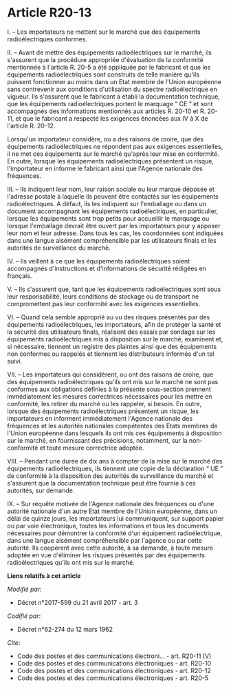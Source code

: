 # Article R20-13

I. – Les importateurs ne mettent sur le marché que des équipements radioélectriques conformes.

II. – Avant de mettre des équipements radioélectriques sur le marché, ils s'assurent que la procédure appropriée d'évaluation
de la conformité mentionnée à l'article R. 20-5 a été appliquée par le fabricant et que les équipements radioélectriques sont
construits de telle manière qu'ils puissent fonctionner au moins dans un Etat membre de l'Union européenne sans contrevenir
aux conditions d'utilisation du spectre radioélectrique en vigueur. Ils s'assurent que le fabricant a établi la documentation
technique, que les équipements radioélectriques portent le marquage “ CE ” et sont accompagnés des informations mentionnés
aux articles R. 20-10 et R. 20-11, et que le fabricant a respecté les exigences énoncées aux IV à X de l'article R. 20-12.

Lorsqu'un importateur considère, ou a des raisons de croire, que des équipements radioélectriques ne répondent pas aux
exigences essentielles, il ne met ces équipements sur le marché qu'après leur mise en conformité. En outre, lorsque les
équipements radioélectriques présentent un risque, l'importateur en informe le fabricant ainsi que l'Agence nationale des
fréquences.

III. – Ils indiquent leur nom, leur raison sociale ou leur marque déposée et l'adresse postale à laquelle ils peuvent être
contactés sur les équipements radioélectriques. A défaut, ils les indiquent sur l'emballage ou dans un document accompagnant
les équipements radioélectriques, en particulier, lorsque les équipements sont trop petits pour accueillir le marquage ou
lorsque l'emballage devrait être ouvert par les importateurs pour y apposer leur nom et leur adresse. Dans tous les cas, les
coordonnées sont indiquées dans une langue aisément compréhensible par les utilisateurs finals et les autorités de
surveillance du marché.

IV. – Ils veillent à ce que les équipements radioélectriques soient accompagnés d'instructions et d'informations de sécurité
rédigées en français.

V. – Ils s'assurent que, tant que les équipements radioélectriques sont sous leur responsabilité, leurs conditions de
stockage ou de transport ne compromettent pas leur conformité avec les exigences essentielles.

VI. – Quand cela semble approprié au vu des risques présentés par des équipements radioélectriques, les importateurs, afin de
protéger la santé et la sécurité des utilisateurs finals, réalisent des essais par sondage sur les équipements
radioélectriques mis à disposition sur le marché, examinent et, si nécessaire, tiennent un registre des plaintes ainsi que
des équipements non conformes ou rappelés et tiennent les distributeurs informés d'un tel suivi.

VII. – Les importateurs qui considèrent, ou ont des raisons de croire, que des équipements radioélectriques qu'ils ont mis
sur le marché ne sont pas conformes aux obligations définies à la présente sous-section prennent immédiatement les mesures
correctrices nécessaires pour les mettre en conformité, les retirer du marché ou les rappeler, si besoin. En outre, lorsque
des équipements radioélectriques présentent un risque, les importateurs en informent immédiatement l'Agence nationale des
fréquences et les autorités nationales compétentes des Etats membres de l'Union européenne dans lesquels ils ont mis ces
équipements à disposition sur le marché, en fournissant des précisions, notamment, sur la non-conformité et toute mesure
correctrice adoptée.

VIII. – Pendant une durée de dix ans à compter de la mise sur le marché des équipements radioélectriques, ils tiennent une
copie de la déclaration “ UE ” de conformité à la disposition des autorités de surveillance du marché et s'assurent que la
documentation technique peut être fournie à ces autorités, sur demande.

IX. – Sur requête motivée de l'Agence nationale des fréquences ou d'une autorité nationale d'un autre Etat membre de l'Union
européenne, dans un délai de quinze jours, les importateurs lui communiquent, sur support papier ou par voie électronique,
toutes les informations et tous les documents nécessaires pour démontrer la conformité d'un équipement radioélectrique, dans
une langue aisément compréhensible par l'agence ou par cette autorité. Ils coopèrent avec cette autorité, à sa demande, à
toute mesure adoptée en vue d'éliminer les risques présentés par des équipements radioélectriques qu'ils ont mis sur le
marché.

**Liens relatifs à cet article**

_Modifié par_:

  - Décret n°2017-599 du 21 avril 2017 - art. 3

_Codifié par_:

  - Décret n°62-274 du 12 mars 1962

_Cite_:

  - Code des postes et des communications électroni... - art. R20-11 (V)
  - Code des postes et des communications électroniques - art. R20-10
  - Code des postes et des communications électroniques - art. R20-12
  - Code des postes et des communications électroniques - art. R20-5
